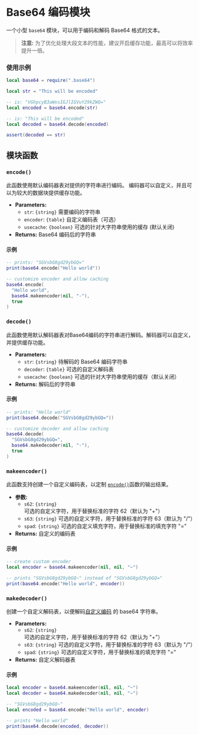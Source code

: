 # Base64 编码模块

一个小型 `base64` 模块，可以用于编码和解码 Base64 格式的文本。

> **注意:** 为了优化处理大段文本的性能，建议开启缓存功能，最高可以将效率提升一倍。

### 使用示例

```lua
local base64 = require(".base64")

local str = "This will be encoded"

-- is: "VGhpcyB3aWxsIGJlIGVuY29kZWQ="
local encoded = base64.encode(str)

-- is: "This will be encoded"
local decoded = base64.decode(encoded)

assert(decoded == str)
```

## 模块函数

### `encode()`

此函数使用默认编码器表对提供的字符串进行编码。 编码器可以自定义，并且可以为较大的数据块提供缓存功能。

- **Parameters:**
  - `str`: `{string}` 需要编码的字符串
  - `encoder`: `{table}` 自定义编码表（可选）
  - `usecache`: `{boolean}` 可选的针对大字符串使用的缓存 (默认关闭)
- **Returns:** Base64 编码后的字符串

#### 示例

```lua
-- prints: "SGVsbG8gd29ybGQ="
print(base64.encode("Hello world"))

-- customize encoder and allow caching
base64.encode(
  "Hello world",
  base64.makeencoder(nil, "-"),
  true
)
```

### `decode()`

此函数使用默认解码器表对Base64编码的字符串进行解码。解码器可以自定义，并提供缓存功能。

- **Parameters:**
  - `str`: `{string}` 待解码的 Base64 编码字符串
  - `decoder`: `{table}` 可选的自定义解码表
  - `usecache`: `{boolean}` 可选的针对大字符串使用的缓存（默认关闭）
- **Returns:** 解码后的字符串

#### 示例

```lua
-- prints: "Hello world"
print(base64.decode("SGVsbG8gd29ybGQ="))

-- customize decoder and allow caching
base64.decode(
  "SGVsbG8gd29ybGQ=",
  base64.makedecoder(nil, "-"),
  true
)
```

### `makeencoder()`

此函数支持创建一个自定义编码表，以定制 [`encode()`](#encode)函数的输出结果。

- **参数:**
  - `s62`: `{string}` 可选的自定义字符，用于替换标准的字符 62（默认为 "+"）
  - `s63`: `{string}` 可选的自定义字符，用于替换标准的字符 63（默认为 "/"）
  - `spad`: `{string}` 可选的自定义填充字符，用于替换标准的填充字符 "="
- **Returns:** 自定义的编码表

#### 示例

```lua
-- create custom encoder
local encoder = base64.makeencoder(nil, nil, "~")

-- prints "SGVsbG8gd29ybGQ~" instead of "SGVsbG8gd29ybGQ="
print(base64.encode("Hello world", encoder))
```

### `makedecoder()`

创建一个自定义解码表，以便解码[自定义编码](#makeencoder) 的 base64 字符串。

- **Parameters:**
  - `s62`: `{string}` 可选的自定义字符，用于替换标准的字符 62（默认为 "+"）
  - `s63`: `{string}` 可选的自定义字符，用于替换标准的字符 63（默认为 "/"）
  - `spad`: `{string}` 可选的自定义字符，用于替换标准的填充字符 "="
- **Returns:** 自定义解码器表

#### 示例

```lua
local encoder = base64.makeencoder(nil, nil, "~")
local decoder = base64.makedecoder(nil, nil, "~")

-- "SGVsbG8gd29ybGQ~"
local encoded = base64.encode("Hello world", encoder)

-- prints "Hello world"
print(base64.decode(encoded, decoder))
```

